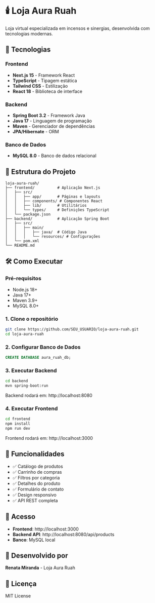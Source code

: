 # 🕯️ Loja Aura Ruah

Loja virtual especializada em incensos e sinergias, desenvolvida com tecnologias modernas.

## 🚀 Tecnologias

### Frontend
- **Next.js 15** - Framework React
- **TypeScript** - Tipagem estática
- **Tailwind CSS** - Estilização
- **React 18** - Biblioteca de interface

### Backend
- **Spring Boot 3.2** - Framework Java
- **Java 17** - Linguagem de programação
- **Maven** - Gerenciador de dependências
- **JPA/Hibernate** - ORM

### Banco de Dados
- **MySQL 8.0** - Banco de dados relacional

## 📁 Estrutura do Projeto

```
loja-aura-ruah/
├── frontend/          # Aplicação Next.js
│   ├── src/
│   │   ├── app/       # Páginas e layouts
│   │   ├── components/ # Componentes React
│   │   ├── lib/       # Utilitários
│   │   └── types/     # Definições TypeScript
│   └── package.json
├── backend/           # Aplicação Spring Boot
│   ├── src/
│   │   ├── main/
│   │   │   ├── java/  # Código Java
│   │   │   └── resources/ # Configurações
│   └── pom.xml
└── README.md
```

## 🛠️ Como Executar

### Pré-requisitos
- Node.js 18+
- Java 17+
- Maven 3.9+
- MySQL 8.0+

### 1. Clone o repositório
```bash
git clone https://github.com/SEU_USUARIO/loja-aura-ruah.git
cd loja-aura-ruah
```

### 2. Configurar Banco de Dados
```sql
CREATE DATABASE aura_ruah_db;
```

### 3. Executar Backend
```bash
cd backend
mvn spring-boot:run
```
Backend rodará em: http://localhost:8080

### 4. Executar Frontend
```bash
cd frontend
npm install
npm run dev
```
Frontend rodará em: http://localhost:3000

## 🎯 Funcionalidades

- ✅ Catálogo de produtos
- ✅ Carrinho de compras
- ✅ Filtros por categoria
- ✅ Detalhes do produto
- ✅ Formulário de contato
- ✅ Design responsivo
- ✅ API REST completa

## 📱 Acesso

- **Frontend**: http://localhost:3000
- **Backend API**: http://localhost:8080/api/products
- **Banco**: MySQL local

## 👥 Desenvolvido por

**Renata Miranda** - Loja Aura Ruah

## 📄 Licença

MIT License



